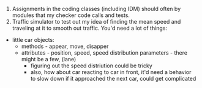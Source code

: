 1. Assignments in the coding classes (including IDM) should often by modules that my checker code calls and tests.  
2. Traffic simulator to test out my idea of finding the mean speed and traveling at it to smooth out traffic.  You'd need a lot of things:
- little car objects:
  - methods - appear, move, disapper
  - attributes - position, speed, speed distribution parameters - there might be a few, (lane)
    - figuring out the speed distriution could be tricky
    - also, how about car reacting to car in front, it'd need a behavior to slow down if it approached the next car, could get complicated
